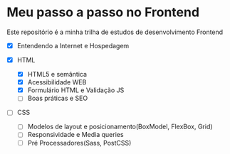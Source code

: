 # Meu passo a passo no Frontend
Este repositório é a minha trilha de estudos de desenvolvimento Frontend

- [x] Entendendo a Internet e Hospedagem<br>

- [x] HTML
  - [x] HTML5 e semântica
  - [X] Acessibilidade WEB
  - [X] Formulário HTML e Validação JS
  - [ ] Boas práticas e SEO<br>

- [ ] CSS
  - [ ] Modelos de layout e posicionamento(BoxModel, FlexBox, Grid)
  - [ ] Responsividade e Media queries
  - [ ] Pré Processadores(Sass, PostCSS)
